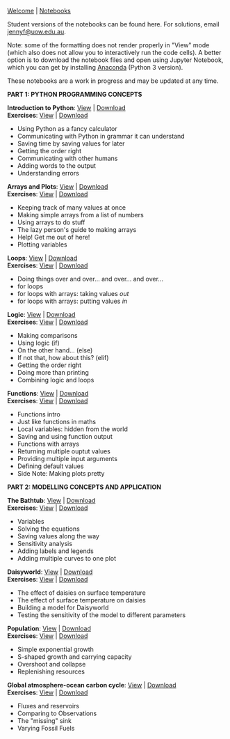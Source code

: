 [Welcome](../README.md) | [Notebooks](notebook-list.md)

Student versions of the notebooks can be found here. For solutions, email jennyf@uow.edu.au.

Note: some of the formatting does not render properly in "View" mode (which also does not allow you to interactively run the code cells). A better option is to download the notebook files and open using Jupyter Notebook, which you can get by installing [Anaconda](https://www.anaconda.com/download/) (Python 3 version).

These notebooks are a work in progress and may be updated at any time.

**PART 1: PYTHON PROGRAMMING CONCEPTS**

**Introduction to Python**:   [View](http://nbviewer.jupyter.org/github/jennyfisher/computing-modelling-earthsci/blob/master/notebooks/Week2_Intro-to-Python.ipynb) |  [Download](Week2_Intro-to-Python.ipynb) <br>
**Exercises**: [View](http://nbviewer.jupyter.org/github/jennyfisher/computing-modelling-earthsci/blob/master/notebooks/Week2_Exercises.ipynb) |  [Download](Week2_Exercises.ipynb)
- Using Python as a fancy calculator
- Communicating with Python in grammar it can understand
- Saving time by saving values for later
- Getting the order right
- Communicating with other humans
- Adding words to the output
- Understanding errors

**Arrays and Plots**: [View](http://nbviewer.jupyter.org/github/jennyfisher/computing-modelling-earthsci/blob/master/notebooks/Week3_Arrays-Plots.ipynb) |  [Download](Week3_Arrays-Plots.ipynb) <br>
**Exercises**: [View](http://nbviewer.jupyter.org/github/jennyfisher/computing-modelling-earthsci/blob/master/notebooks/Week3_Exercises.ipynb) |  [Download](Week3_Exercises.ipynb)
- Keeping track of many values at once
- Making simple arrays from a list of numbers
- Using arrays to do stuff
- The lazy person's guide to making arrays
- Help! Get me out of here!
- Plotting variables

**Loops**: [View](http://nbviewer.jupyter.org/github/jennyfisher/computing-modelling-earthsci/blob/master/notebooks/Week4_Loops.ipynb) |  [Download](Week4_Loops.ipynb) <br>
**Exercises**: [View](http://nbviewer.jupyter.org/github/jennyfisher/computing-modelling-earthsci/blob/master/notebooks/Week4_Exercises.ipynb) |  [Download](Week4_Exercises.ipynb)
- Doing things over and over... and over... and over...
- for loops
- for loops with arrays: taking values *out*
- for loops with arrays: putting values *in*

**Logic**: [View](http://nbviewer.jupyter.org/github/jennyfisher/computing-modelling-earthsci/blob/master/notebooks/Week5_Logic.ipynb) |  [Download](Week5_Logic.ipynb) <br>
**Exercises**: [View](http://nbviewer.jupyter.org/github/jennyfisher/computing-modelling-earthsci/blob/master/notebooks/Week5_Exercises.ipynb) |  [Download](Week5_Exercises.ipynb)
- Making comparisons
- Using logic (if)
- On the other hand... (else)
- If not that, how about this? (elif)
- Getting the order right
- Doing more than printing
- Combining logic and loops

**Functions**: [View](http://nbviewer.jupyter.org/github/jennyfisher/computing-modelling-earthsci/blob/master/notebooks/Week6_Functions.ipynb ) |  [Download](Week6_Functions.ipynb) <br>
**Exercises**: [View](http://nbviewer.jupyter.org/github/jennyfisher/computing-modelling-earthsci/blob/master/notebooks/Week6_Exercises.ipynb) |  [Download](Week6_Exercises.ipynb)
- Functions intro
- Just like functions in maths
- Local variables: hidden from the world
- Saving and using function output
- Functions with arrays
- Returning multiple ouptut values
- Providing multiple input arguments
- Defining default values
- Side Note: Making plots pretty

**PART 2: MODELLING CONCEPTS AND APPLICATION** 

**The Bathtub**: [View](http://nbviewer.jupyter.org/github/jennyfisher/computing-modelling-earthsci/blob/master/notebooks/Week7_TheBathtub.ipynb) |  [Download](Week7_TheBathtub.ipynb) <br>
**Exercises**: [View](http://nbviewer.jupyter.org/github/jennyfisher/computing-modelling-earthsci/blob/master/notebooks/Week7_Exercises.ipynb) |  [Download](Week7_Exercises.ipynb)
- Variables
- Solving the equations
- Saving values along the way
- Sensitivity analysis
- Adding labels and legends
- Adding multiple curves to one plot

**Daisyworld**: [View](http://nbviewer.jupyter.org/github/jennyfisher/computing-modelling-earthsci/blob/master/notebooks/Daisyworld.ipynb) |  [Download](Daisyworld.ipynb) <br>
**Exercises**: [View](http://nbviewer.jupyter.org/github/jennyfisher/computing-modelling-earthsci/blob/master/notebooks/Daisyworld_Exercises.ipynb) |  [Download](Daisyworld_Exercises.ipynb)
- The effect of daisies on surface temperature
- The effect of surface temperature on daisies
- Building a model for Daisyworld
- Testing the sensitivity of the model to different parameters

**Population**: [View](http://nbviewer.jupyter.org/github/jennyfisher/computing-modelling-earthsci/blob/master/notebooks/Population.ipynb) |  [Download](Population.ipynb) <br>
**Exercises**: [View](http://nbviewer.jupyter.org/github/jennyfisher/computing-modelling-earthsci/blob/master/notebooks/Population_Exercises.ipynb) |  [Download](Population_Exercises.ipynb)
- Simple exponential growth
- S-shaped growth and carrying capacity
- Overshoot and collapse
- Replenishing resources

**Global atmosphere-ocean carbon cycle**: [View](http://nbviewer.jupyter.org/github/jennyfisher/computing-modelling-earthsci/blob/master/notebooks/Carbon-Cycle.ipynb) |  [Download](Carbon-Cycle.ipynb) <br>
**Exercises**: [View](http://nbviewer.jupyter.org/github/jennyfisher/computing-modelling-earthsci/blob/master/notebooks/CarbonCycle_Exercises.ipynb) |  [Download](CarbonCycle_Exercises.ipynb)
- Fluxes and reservoirs
- Comparing to Observations
- The "missing" sink
- Varying Fossil Fuels
